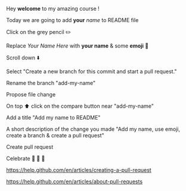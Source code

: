 Hey **welcome** to my amazing course !

Today we are going to add **your** _name_ to README file

Click on the grey pencil :pencil2:

Replace _Your Name Here_ with **your name** & some **emoji** :elephant:

Scroll down :arrow_down:

Select "Create a new branch for this commit and start a pull request."

Rename the branch "add-my-name"

Propose file change

On top :arrow_up: click on the compare button near "add-my-name"

Add a title "Add my name to README"

A short description of the change you made "Add my name, use emoji, create a branch & create a pull request"

Create pull request

Celebrate :tada: :confetti_ball: :balloon:


https://help.github.com/en/articles/creating-a-pull-request

https://help.github.com/en/articles/about-pull-requests
